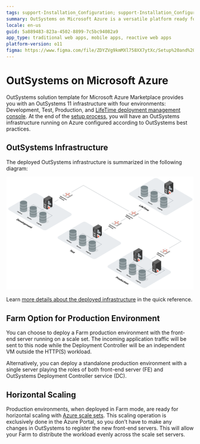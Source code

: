 ```yaml
---
tags: support-Installation_Configuration; support-Installation_Configuration-overview; support-installation;
summary: OutSystems on Microsoft Azure is a versatile platform ready for scaling.
locale: en-us
guid: 5a889483-823a-4502-8899-7c5bc94082a9
app_type: traditional web apps, mobile apps, reactive web apps
platform-version: o11
figma: https://www.figma.com/file/ZDYZVg9kmMXl758XX7ytXc/Setup%20and%20maintain%20your%20OutSystems%20Infrastructure?node-id=352:1236
---
```


# OutSystems on Microsoft Azure

OutSystems solution template for Microsoft Azure Marketplace provides you with an OutSystems 11 infrastructure with four environments: Development, Test, Production, and [LifeTime deployment management console](../../../managing-the-applications-lifecycle/intro.md). At the end of the [setup process](set-up-platform.md "Set Up OutSystems on Microsoft Azure"), you will have an OutSystems infrastructure running on Azure configured according to OutSystems best practices.

## OutSystems Infrastructure

The deployed OutSystems infrastructure is summarized in the following diagram:

![Diagram illustrating the OutSystems infrastructure on Microsoft Azure with Development, Test, Production, and LifeTime deployment management console environments](images/outsystems-infrastructure.png "OutSystems Infrastructure Diagram")

Learn [more details about the deployed infrastructure](quick-reference.md "Quick Reference for OutSystems on Microsoft Azure") in the quick reference.

## Farm Option for Production Environment

You can choose to deploy a Farm production environment with the front-end server running on a scale set. The incoming application traffic will be sent to this node while the Deployment Controller will be an independent VM outside the HTTP(S) workload.

Alternatively, you can deploy a standalone production environment with a single server playing the roles of both front-end server (FE) and OutSystems Deployment Controller service (DC).

## Horizontal Scaling

Production environments, when deployed in Farm mode, are ready for horizontal scaling with [Azure scale sets](https://docs.microsoft.com/en-us/azure/virtual-machine-scale-sets/overview "About the virtual machine scale sets"). This scaling operation is exclusively done in the Azure Portal, so you don’t have to make any changes in OutSystems to register the new front-end servers. This will allow your Farm to distribute the workload evenly across the scale set servers.
